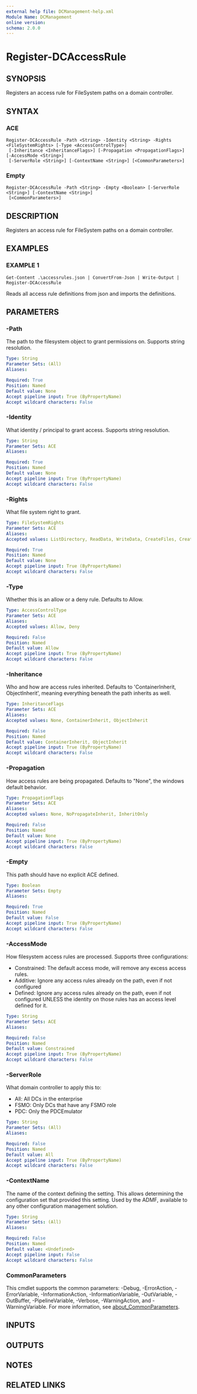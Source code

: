 ```yaml
---
external help file: DCManagement-help.xml
Module Name: DCManagement
online version:
schema: 2.0.0
---
```


# Register-DCAccessRule

## SYNOPSIS
Registers an access rule for FileSystem paths on a domain controller.

## SYNTAX

### ACE
```
Register-DCAccessRule -Path <String> -Identity <String> -Rights <FileSystemRights> [-Type <AccessControlType>]
 [-Inheritance <InheritanceFlags>] [-Propagation <PropagationFlags>] [-AccessMode <String>]
 [-ServerRole <String>] [-ContextName <String>] [<CommonParameters>]
```

### Empty
```
Register-DCAccessRule -Path <String> -Empty <Boolean> [-ServerRole <String>] [-ContextName <String>]
 [<CommonParameters>]
```

## DESCRIPTION
Registers an access rule for FileSystem paths on a domain controller.

## EXAMPLES

### EXAMPLE 1
```
Get-Content .\accessrules.json | ConvertFrom-Json | Write-Output | Register-DCAccessRule
```

Reads all access rule definitions from json and imports the definitions.

## PARAMETERS

### -Path
The path to the filesystem object to grant permissions on.
Supports string resolution.

```yaml
Type: String
Parameter Sets: (All)
Aliases:

Required: True
Position: Named
Default value: None
Accept pipeline input: True (ByPropertyName)
Accept wildcard characters: False
```

### -Identity
What identity / principal to grant access.
Supports string resolution.

```yaml
Type: String
Parameter Sets: ACE
Aliases:

Required: True
Position: Named
Default value: None
Accept pipeline input: True (ByPropertyName)
Accept wildcard characters: False
```

### -Rights
What file system right to grant.

```yaml
Type: FileSystemRights
Parameter Sets: ACE
Aliases:
Accepted values: ListDirectory, ReadData, WriteData, CreateFiles, CreateDirectories, AppendData, ReadExtendedAttributes, WriteExtendedAttributes, Traverse, ExecuteFile, DeleteSubdirectoriesAndFiles, ReadAttributes, WriteAttributes, Write, Delete, ReadPermissions, Read, ReadAndExecute, Modify, ChangePermissions, TakeOwnership, Synchronize, FullControl

Required: True
Position: Named
Default value: None
Accept pipeline input: True (ByPropertyName)
Accept wildcard characters: False
```

### -Type
Whether this is an allow or a deny rule.
Defaults to Allow.

```yaml
Type: AccessControlType
Parameter Sets: ACE
Aliases:
Accepted values: Allow, Deny

Required: False
Position: Named
Default value: Allow
Accept pipeline input: True (ByPropertyName)
Accept wildcard characters: False
```

### -Inheritance
Who and how are access rules inherited.
Defaults to 'ContainerInherit, ObjectInherit', meaning everything beneath the path inherits as well.

```yaml
Type: InheritanceFlags
Parameter Sets: ACE
Aliases:
Accepted values: None, ContainerInherit, ObjectInherit

Required: False
Position: Named
Default value: ContainerInherit, ObjectInherit
Accept pipeline input: True (ByPropertyName)
Accept wildcard characters: False
```

### -Propagation
How access rules are being propagated.
Defaults to "None", the windows default behavior.

```yaml
Type: PropagationFlags
Parameter Sets: ACE
Aliases:
Accepted values: None, NoPropagateInherit, InheritOnly

Required: False
Position: Named
Default value: None
Accept pipeline input: True (ByPropertyName)
Accept wildcard characters: False
```

### -Empty
This path should have no explicit ACE defined.

```yaml
Type: Boolean
Parameter Sets: Empty
Aliases:

Required: True
Position: Named
Default value: False
Accept pipeline input: True (ByPropertyName)
Accept wildcard characters: False
```

### -AccessMode
How filesystem access rules are processed.
Supports three configurations:
- Constrained: The default access mode, will remove any excess access rules.
- Additive: Ignore any access rules already on the path, even if not configured
- Defined: Ignore any access rules already on the path, even if not configured UNLESS the identity on those rules has an access level defined for it.

```yaml
Type: String
Parameter Sets: ACE
Aliases:

Required: False
Position: Named
Default value: Constrained
Accept pipeline input: True (ByPropertyName)
Accept wildcard characters: False
```

### -ServerRole
What domain controller to apply this to:
- All:  All DCs in the enterprise
- FSMO: Only DCs that have any FSMO role
- PDC:  Only the PDCEmulator

```yaml
Type: String
Parameter Sets: (All)
Aliases:

Required: False
Position: Named
Default value: All
Accept pipeline input: True (ByPropertyName)
Accept wildcard characters: False
```

### -ContextName
The name of the context defining the setting.
This allows determining the configuration set that provided this setting.
Used by the ADMF, available to any other configuration management solution.

```yaml
Type: String
Parameter Sets: (All)
Aliases:

Required: False
Position: Named
Default value: <Undefined>
Accept pipeline input: False
Accept wildcard characters: False
```

### CommonParameters
This cmdlet supports the common parameters: -Debug, -ErrorAction, -ErrorVariable, -InformationAction, -InformationVariable, -OutVariable, -OutBuffer, -PipelineVariable, -Verbose, -WarningAction, and -WarningVariable. For more information, see [about_CommonParameters](http://go.microsoft.com/fwlink/?LinkID=113216).

## INPUTS

## OUTPUTS

## NOTES

## RELATED LINKS
